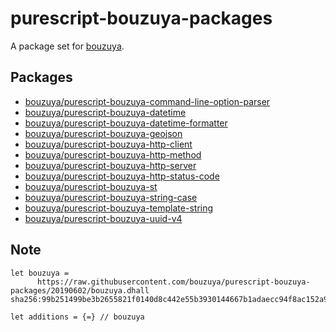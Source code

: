 # purescript-bouzuya-packages

A package set for [bouzuya](https://github.com/bouzuya).

## Packages

- [bouzuya/purescript-bouzuya-command-line-option-parser][]
- [bouzuya/purescript-bouzuya-datetime][]
- [bouzuya/purescript-bouzuya-datetime-formatter][]
- [bouzuya/purescript-bouzuya-geojson][]
- [bouzuya/purescript-bouzuya-http-client][]
- [bouzuya/purescript-bouzuya-http-method][]
- [bouzuya/purescript-bouzuya-http-server][]
- [bouzuya/purescript-bouzuya-http-status-code][]
- [bouzuya/purescript-bouzuya-st][]
- [bouzuya/purescript-bouzuya-string-case][]
- [bouzuya/purescript-bouzuya-template-string][]
- [bouzuya/purescript-bouzuya-uuid-v4][]

## Note

```
let bouzuya =
      https://raw.githubusercontent.com/bouzuya/purescript-bouzuya-packages/20190602/bouzuya.dhall sha256:99b251499be3b2655821f0140d8c442e55b3930144667b1adaecc94f8ac152a9

let additions = {=} // bouzuya
```

[bouzuya/purescript-bouzuya-command-line-option-parser]: https://github.com/bouzuya/purescript-bouzuya-command-line-option-parser
[bouzuya/purescript-bouzuya-datetime-formatter]: https://github.com/bouzuya/purescript-bouzuya-datetime-formatter
[bouzuya/purescript-bouzuya-datetime]: https://github.com/bouzuya/purescript-bouzuya-datetime
[bouzuya/purescript-bouzuya-geojson]: https://github.com/bouzuya/purescript-bouzuya-geojson
[bouzuya/purescript-bouzuya-http-client]: https://github.com/bouzuya/purescript-bouzuya-http-client
[bouzuya/purescript-bouzuya-http-method]: https://github.com/bouzuya/purescript-bouzuya-http-method
[bouzuya/purescript-bouzuya-http-server]: https://github.com/bouzuya/purescript-bouzuya-http-server
[bouzuya/purescript-bouzuya-http-status-code]: https://github.com/bouzuya/purescript-bouzuya-http-status-code
[bouzuya/purescript-bouzuya-st]: https://github.com/bouzuya/purescript-bouzuya-st
[bouzuya/purescript-bouzuya-string-case]: https://github.com/bouzuya/purescript-bouzuya-string-case
[bouzuya/purescript-bouzuya-template-string]: https://github.com/bouzuya/purescript-bouzuya-template-string
[bouzuya/purescript-bouzuya-uuid-v4]: https://github.com/bouzuya/purescript-bouzuya-uuid-v4
